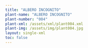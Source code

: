 ```yaml
---
title: "ALBERO INCOGNITO"
plant-name: "ALBERO INCOGNITO"
plant-number: "004"
plant-xml: /assets/xml/plant004.xml
plant-img: /assets/img/plant004.jpg
layout: single-xml
toc: false
---
```

